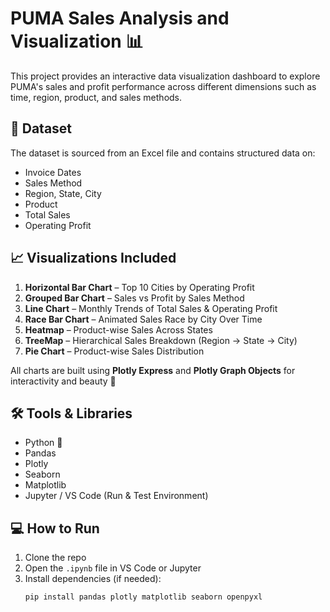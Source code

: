 #  PUMA Sales Analysis and Visualization 📊

This project provides an interactive data visualization dashboard to explore PUMA's sales and profit performance across different dimensions such as time, region, product, and sales methods.

## 📁 Dataset
The dataset is sourced from an Excel file and contains structured data on:
- Invoice Dates
- Sales Method
- Region, State, City
- Product
- Total Sales
- Operating Profit

## 📈 Visualizations Included
1. **Horizontal Bar Chart** – Top 10 Cities by Operating Profit  
2. **Grouped Bar Chart** – Sales vs Profit by Sales Method  
3. **Line Chart** – Monthly Trends of Total Sales & Operating Profit  
4. **Race Bar Chart** – Animated Sales Race by City Over Time  
5. **Heatmap** – Product-wise Sales Across States  
6. **TreeMap** – Hierarchical Sales Breakdown (Region → State → City)  
7. **Pie Chart** – Product-wise Sales Distribution

All charts are built using **Plotly Express** and **Plotly Graph Objects** for interactivity and beauty 🎨

## 🛠 Tools & Libraries
- Python 🐍
- Pandas
- Plotly
- Seaborn
- Matplotlib
- Jupyter / VS Code (Run & Test Environment)

## 💻 How to Run
1. Clone the repo  
2. Open the `.ipynb` file in VS Code or Jupyter  
3. Install dependencies (if needed):
   ```bash
   pip install pandas plotly matplotlib seaborn openpyxl
